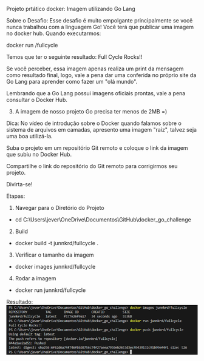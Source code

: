 Projeto prtático docker: Imagem utilizando Go Lang

Sobre o Desafio:
Esse desafio é muito empolgante principalmente se você nunca trabalhou com a linguagem Go!
Você terá que publicar uma imagem no docker hub. Quando executarmos:

docker run <seu-user>/fullcycle

Temos que ter o seguinte resultado: Full Cycle Rocks!!

Se você perceber, essa imagem apenas realiza um print da mensagem como resultado final, logo, vale a pena dar uma conferida no próprio site da Go Lang para aprender como fazer um "olá mundo".

Lembrando que a Go Lang possui imagens oficiais prontas, vale a pena consultar o Docker Hub.

3. A imagem de nosso projeto Go precisa ter menos de 2MB =)

Dica: No vídeo de introdução sobre o Docker quando falamos sobre o sistema de arquivos em camadas, apresento uma imagem "raiz", talvez seja uma boa utilizá-la.

Suba o projeto em um repositório Git remoto e coloque o link da imagem que subiu no Docker Hub.

Compartilhe o link do repositório do Git remoto para corrigirmos seu projeto.

Divirta-se!

Etapas:

1. Navegar para o Diretório do Projeto

- cd C:\Users\jever\OneDrive\Documentos\GitHub\docker_go_challenge

2. Build

- docker build -t junnkrd/fullcycle .

3. Verificar o tamanho da imagem

- docker images junnkrd/fullcycle

4. Rodar a imagem

- docker run junnkrd/fullcycle

Resultado:
![Logs no terminal](print/print_go_docker.png)
